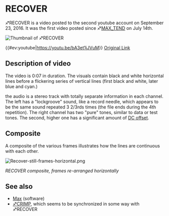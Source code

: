 # RECOVER

♐RECOVER is a video posted to the second youtube account on September
23, 2016. It was the first video posted since
♐[MAX\_TEND](MAX_TEND "wikilink") on July 14th.

![Thumbnail of ♐RECOVER](Recover.jpeg "Thumbnail of ♐RECOVER")

{{\#ev:youtube|<https://youtu.be/bA3et1jJVuM>}} [Original Link](https://youtu.be/On5s_K6u104)

## Description of video

The video is 0:07 in duration. The visuals contain black and white
horizontal lines before a flickering series of vertical lines (first
black and white, later blue and cyan.)

the audio is a stereo track with totally separate information in each
channel. The left has a "lockgroove" sound, like a record needle, which
appears to be the same sound repeated 3 2/3rds times (the file ends
during the 4th repetition). The right channel has two "pure" tones,
similar to data or test tones. The second, higher one has a significant
amount of [DC offset](DC_offset "wikilink").

## Composite

A composite of the various frames illustrates how the lines are
continuous with each other.

![Recover-still-frames-horizontal.png](Recover-still-frames-horizontal.png)

*RECOVER composite, frames re-arranged horizontally*

## See also

- [Max](Max "wikilink") (software)
- [♐CRIMP](CRIMP "wikilink"), which seems to be synchronized in some way with ♐RECOVER

